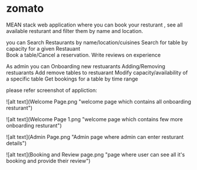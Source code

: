 # zomato
MEAN stack web application where you can book your resturant , see all available resturant and filter them by name and location.

you can Search Restaurants by name/location/cuisines
Search for table by capacity for a given Restauant  
Book a table/Cancel a reservation.
Write reviews on experience

As admin you can Onboarding new restuarants 
Adding/Removing restuarants
Add remove tables to restuarant
Modify capacity/availability of a specific table
Get bookings for a table by time range

please refer screenshot of appliction:

![alt text](Welcome Page.png "welcome page which contains all onboarding resturant")


![alt text](Welcome Page 1.png "welcome page which contains few more onboarding resturant")



![alt text](Admin Page.png "Admin page where admin can enter resturant details")


![alt text](Booking and Review page.png "page where user can see all it's booking and provide their review")





